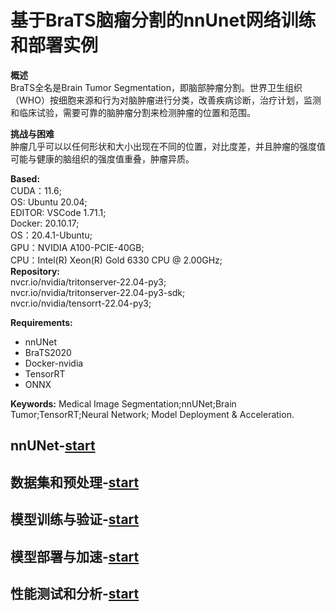 # 基于BraTS脑瘤分割的nnUnet网络训练和部署实例

__概述__  
BraTS全名是Brain Tumor Segmentation，即脑部肿瘤分割。世界卫生组织（WHO）按细胞来源和行为对脑肿瘤进行分类，改善疾病诊断，治疗计划，监测和临床试验，需要可靠的脑肿瘤分割来检测肿瘤的位置和范围。

__挑战与困难__   
肿瘤几乎可以以任何形状和大小出现在不同的位置，对比度差，并且肿瘤的强度值可能与健康的脑组织的强度值重叠，肿瘤异质。  

__Based:__    
CUDA：11.6;    
OS: Ubuntu 20.04;    
EDITOR: VSCode 1.71.1;  
Docker: 20.10.17;  
OS：20.4.1-Ubuntu;  
GPU：NVIDIA A100-PCIE-40GB;  
CPU：Intel(R) Xeon(R) Gold 6330 CPU @ 2.00GHz;  
__Repository:__   
          nvcr.io/nvidia/tritonserver-22.04-py3;  
          nvcr.io/nvidia/tritonserver-22.04-py3-sdk;   
          nvcr.io/nvidia/tensorrt-22.04-py3;  

__Requirements:__   
* nnUNet
* BraTS2020
* Docker-nvidia
* TensorRT
* ONNX

__Keywords:__ Medical Image Segmentation;nnUNet;Brain Tumor;TensorRT;Neural Network; Model Deployment & Acceleration.

## nnUNet-[start](./nnUnet_deploy/nnUNet.md)

## 数据集和预处理-[start](./nnUnet_deploy/DATASET.md)

## 模型训练与验证-[start](./nnUnet_deploy/Training.md)

## 模型部署与加速-[start](./nnUnet_deploy/DEPLOY.md)

## 性能测试和分析-[start](./nnUnet_deploy/Analysis.md)
